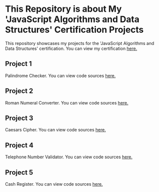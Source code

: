 # This Repository is about My 'JavaScript Algorithms and Data Structures' Certification Projects

This repository showcases my projects for the 'JavaScript Algorithms and Data Structures' certification. You can view my certification [here.](https://www.freecodecamp.org/certification/AbrahamBilici/javascript-algorithms-and-data-structures)

## Project 1 
Palindrome Checker. You can view code sources [here.](https://github.com/AbrahamBilici/halilibrahimbilici/blob/master/MyProjects/PalindromeChecker/palidromChecker.js)

## Project 2
Roman Numeral Converter. You can view code sources [here.](https://github.com/AbrahamBilici/halilibrahimbilici/blob/master/MyProjects/RomanNumeralConverter/RomanNumeralConverter.js)

## Project 3
Caesars Cipher. You can view code sources [here.](https://github.com/AbrahamBilici/halilibrahimbilici/blob/master/MyProjects/CaesarsCipher/CaesarsCipher.js)

## Project 4
Telephone Number Validator. You can view code sources [here.](https://github.com/AbrahamBilici/halilibrahimbilici/blob/master/MyProjects/TelephoneNumberValidator/TelephoneNumberValidator.js)

## Project 5
Cash Register. You can view code sources [here.](https://github.com/AbrahamBilici/halilibrahimbilici/blob/master/MyProjects/CashRegister/CashRegister.js)
